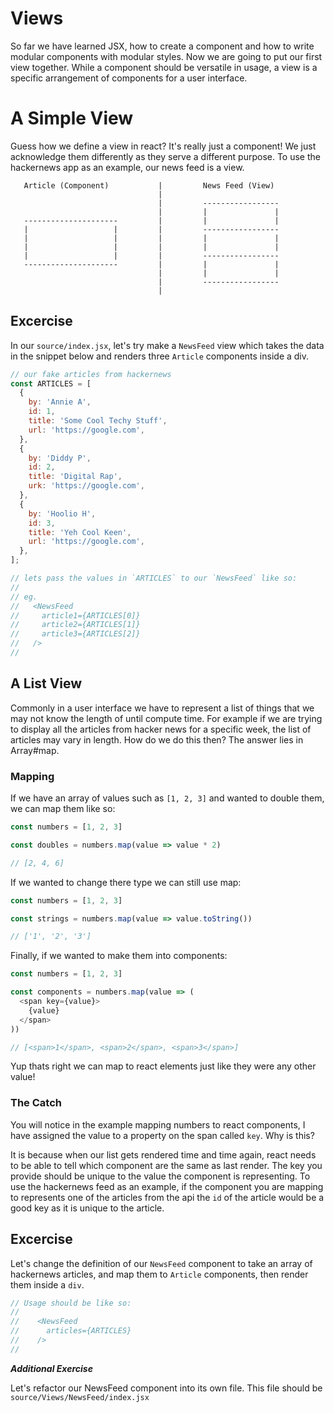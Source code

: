 # Views

So far we have learned JSX, how to create a component and how to write modular components with modular styles. Now we are going to put our first view together. While a component should be versatile in usage, a view is a specific arrangement of components for a user interface.

# A Simple View

Guess how we define a view in react? It's really just a component! We just acknowledge them differently as they serve a different purpose. To use the hackernews app as an example, our news feed is a view.


       Article (Component)           |         News Feed (View)
                                     |
                                     |         -----------------
                                     |         |               |
       ---------------------         |         |               |
       |                   |         |         -----------------
       |                   |         |         |               |
       |                   |         |         |               |
       |                   |         |         -----------------
       ---------------------         |         |               |
                                     |         |               |
                                     |         -----------------
                                     |

## Excercise

In our `source/index.jsx`, let's try make a `NewsFeed` view which takes the data in the snippet below and renders three `Article` components inside a div.

```js
// our fake articles from hackernews
const ARTICLES = [
  {
    by: 'Annie A',
    id: 1,
    title: 'Some Cool Techy Stuff',
    url: 'https://google.com',
  },
  {
    by: 'Diddy P',
    id: 2,
    title: 'Digital Rap',
    urk: 'https://google.com',
  },
  {
    by: 'Hoolio H',
    id: 3,
    title: 'Yeh Cool Keen',
    url: 'https://google.com',
  },
];

// lets pass the values in `ARTICLES` to our `NewsFeed` like so:
//
// eg.
//   <NewsFeed
//     article1={ARTICLES[0]}
//     article2={ARTICLES[1]}
//     article3={ARTICLES[2]}
//   />
//
```

## A List View
Commonly in a user interface we have to represent a list of things that we may not know the length of until compute time. For example if we are trying to display all the articles from hacker news for a specific week, the list of articles may vary in length. How do we do this then? The answer lies in Array#map.

### Mapping
If we have an array of values such as `[1, 2, 3]` and wanted to double them, we can map them like so:

```js
const numbers = [1, 2, 3]

const doubles = numbers.map(value => value * 2)

// [2, 4, 6]
```

If we wanted to change there type we can still use map:

```js
const numbers = [1, 2, 3]

const strings = numbers.map(value => value.toString())

// ['1', '2', '3']
```

Finally, if we wanted to make them into components:

```js
const numbers = [1, 2, 3]

const components = numbers.map(value => (
  <span key={value}>
    {value}
  </span>
))

// [<span>1</span>, <span>2</span>, <span>3</span>]
```

Yup thats right we can map to react elements just like they were any other value!

### The Catch

You will notice in the example mapping numbers to react components, I have assigned the value to a property on the span called `key`. Why is this?

It is because when our list gets rendered time and time again, react needs to be able to tell which component are the same as last render. The key you provide should be unique to the value the component is representing. To use the hackernews feed as an example, if the component you are mapping to represents one of the articles from the api the `id` of the article would be a good key as it is unique to the article.


## Excercise

Let's change the definition of our `NewsFeed` component to take an array of hackernews articles, and map them to `Article` components, then render them inside a `div`.

```jsx
// Usage should be like so:
//
//    <NewsFeed
//      articles={ARTICLES}
//    />
//

```

**_Additional Exercise_**

Let's refactor our NewsFeed component into its own file. This file should be `source/Views/NewsFeed/index.jsx`
